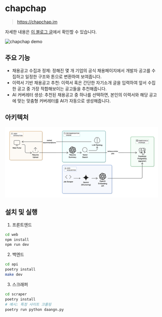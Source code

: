 # chapchap
> https://chapchap.im

자세한 내용은 [이 블로그 글](https://rokrokss.com/post/2025/05/13/개발자-채용공고-추천-서비스-찹찹-chapchap.html)에서 확인할 수 있습니다.

![chapchap demo](doc/chapchap00_looped.gif)


## 주요 기능
 - 채용공고 수집과 정제: 정해진 몇 개 기업의 공식 채용페이지에서 개발자 공고를 수집하고 일정한 구조와 톤으로 변환하여 보여줍니다.
 - 이력서 기반 채용공고 추천: 이력서 혹은 간단한 자기소개 글을 입력하여 앞서 수집한 공고 중 가장 적합해보이는 공고들을 추천해줍니다.
 - AI 커버레터 생성: 추천된 채용공고 중 하나를 선택하면, 본인의 이력서와 해당 공고에 맞는 맞춤형 커버레터를 AI가 자동으로 생성해줍니다.

## 아키텍처

![chapchap diagram](doc/diagram.png)

## 설치 및 실행

1. 프론트엔드

```bash
cd web
npm install
npm run dev
```

2. 백엔드
```bash
cd api
poetry install
make dev
```

3. 스크래퍼
```bash
cd scraper
poetry install
# 예시: 특정 사이트 크롤링
poetry run python daangn.py
```
